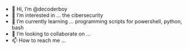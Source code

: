 - 👋 Hi, I’m @decoderboy
- 👀 I’m interested in ... the cibersecurity
- 🌱 I’m currently learning ... programming scripts for powershell, python, bash
- 💞️ I’m looking to collaborate on ...
- 📫 How to reach me ...

<!---
decoderboy/decoderboy is a ✨ special ✨ repository because its `README.md` (this file) appears on your GitHub profile.
You can click the Preview link to take a look at your changes.
--->
